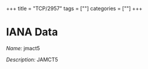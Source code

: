 +++
title = "TCP/2957"
tags = [""]
categories = [""]
+++

# IANA Data

_Name:_ jmact5

_Description:_ JAMCT5

